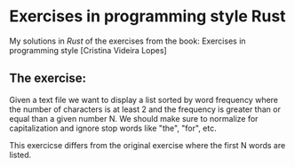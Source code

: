 # Exercises in programming style Rust

My solutions in *Rust* of the exercises from the book: Exercises in programming style [Cristina Videira Lopes]

## The exercise:
Given a text file we want to display a list sorted by word frequency where the number of characters is at least 2 and the frequency is greater than or equal than a given number N. We should make sure to normalize for capitalization and ignore stop words like "the", "for", etc. 

This exercicse differs from the original exercise where the first N words are listed.
